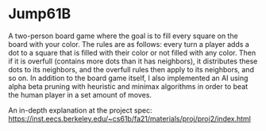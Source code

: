 # Jump61B
A two-person board game where the goal is to fill every square on the board with your color. The rules are as follows: every turn a player adds a dot to a square that is filled with their color or not filled with any color. Then if it is overfull (contains more dots than it has neighbors), it distributes these dots to its neighbors, and the overfull rules then apply to its neighbors, and so on. In addition to the board game itself, I also implemented an AI using alpha beta pruning with heuristic and minimax algorithms in order to beat the human player in a set amount of moves.

An in-depth explanation at the project spec: https://inst.eecs.berkeley.edu/~cs61b/fa21/materials/proj/proj2/index.html
